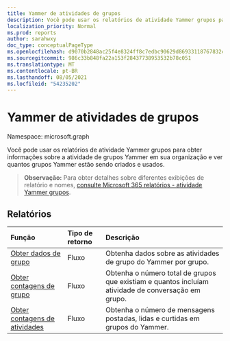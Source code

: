 ```yaml
---
title: Yammer de atividades de grupos
description: Você pode usar os relatórios de atividade Yammer grupos para obter informações sobre a atividade de grupos Yammer em sua organização e ver quantos grupos Yammer estão sendo criados e usados.
localization_priority: Normal
ms.prod: reports
author: sarahwxy
doc_type: conceptualPageType
ms.openlocfilehash: d9070b2848ac25f4e8324ff8c7edbc90629d86933118767832c0448bcd2f96b1
ms.sourcegitcommit: 986c33b848fa22a153f28437738953532b78c051
ms.translationtype: MT
ms.contentlocale: pt-BR
ms.lasthandoff: 08/05/2021
ms.locfileid: "54235202"
---
```

# <a name="yammer-groups-activity-reports"></a>Yammer de atividades de grupos

Namespace: microsoft.graph

Você pode usar os relatórios de atividade Yammer grupos para obter informações sobre a atividade de grupos Yammer em sua organização e ver quantos grupos Yammer estão sendo criados e usados.

> **Observação:** Para obter detalhes sobre diferentes exibições de relatório e nomes, [consulte Microsoft 365 relatórios - atividade Yammer grupos](https://support.office.com/client/Yammer-groups-activity-report-94dd92ec-ea73-43c6-b51f-2a11fd78aa31).

## <a name="reports"></a>Relatórios

| Função                                 | Tipo de retorno | Descrição                              |
| :--------------------------------------- | :---------- | :--------------------------------------- |
| [Obter dados de grupo](../api/reportroot-getyammergroupsactivitydetail.md) | Fluxo      | Obtenha dados sobre as atividades de grupo do Yammer por grupo. |
| [Obter contagens de grupo](../api/reportroot-getyammergroupsactivitygroupcounts.md) | Fluxo      | Obtenha o número total de grupos que existiam e quantos incluíam atividade de conversação em grupo. |
| [Obter contagens de atividades](../api/reportroot-getyammergroupsactivitycounts.md) | Fluxo      | Obtenha o número de mensagens postadas, lidas e curtidas em grupos do Yammer. |

